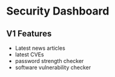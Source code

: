 # Security Dashboard
## V1 Features
- Latest news articles
- latest CVEs
- password strength checker
- software vulnerability checker

